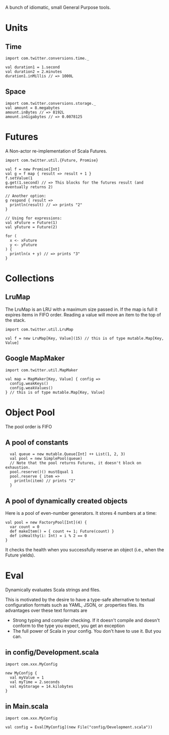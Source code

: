 A bunch of idiomatic, small General Purpose tools.

# Units

## Time

    import com.twitter.conversions.time._

    val duration1 = 1.second
    val duration2 = 2.minutes
    duration1.inMillis // => 1000L

## Space

    import com.twitter.conversions.storage._
    val amount = 8.megabytes
    amount.inBytes // => 8192L
    amount.inGigabytes // => 0.0078125

# Futures

A Non-actor re-implementation of Scala Futures.

    import com.twitter.util.{Future, Promise}

    val f = new Promise[Int]
    val g = f map { result => result + 1 }
    f.setValue(1
    g.get(1.second) // => This blocks for the futures result (and eventually returns 2)

    // Another option:
    g respond { result =>
      println(result) // => prints "2"
    }

    // Using for expressions:
    val xFuture = Future(1)
    val yFuture = Future(2)

    for (
      x <- xFuture
      y <- yFuture
    ) {
      println(x + y) // => prints "3"
    }

# Collections

## LruMap

The LruMap is an LRU with a maximum size passed in. If the map is full it expires items in FIFO order. Reading a value will move an item to the top of the stack.

    import com.twitter.util.LruMap

    val f = new LruMap[Key, Value](15) // this is of type mutable.Map[Key, Value]

## Google MapMaker

    import com.twitter.util.MapMaker

    val map = MapMaker[Key, Value] { config =>
      config.weakKeys()
      config.weakValues()
    } // this is of type mutable.Map[Key, Value]

# Object Pool

The pool order is FIFO

## A pool of constants

      val queue = new mutable.Queue[Int] ++ List(1, 2, 3)
      val pool = new SimplePool(queue)
      // Note that the pool returns Futures, it doesn't block on exhaustion.
      pool.reserve()() mustEqual 1
      pool.reserve { item =>
        println(item) // prints "2"
      }

## A pool of dynamically created objects

Here is a pool of even-number generators. It stores 4 numbers at a time:

    val pool = new FactoryPool[Int](4) {
      var count = 0
      def makeItem() = { count += 1; Future(count) }
      def isHealthy(i: Int) = i % 2 == 0
    }

It checks the health when you successfully reserve an object (i.e., when the Future yields).

# Eval

Dynamically evaluates Scala strings and files.

This is motivated by the desire to have a type-safe alternative to textual configuration formats such as
YAML, JSON, or .properties files.  Its advantages over these text
formats are

*   Strong typing and compiler checking.  If it doesn't compile and
    doesn't conform to the type you expect, you get an exception
*   The full power of Scala in your config.  You don't have to use
    it.  But you can.

## in config/Development.scala

    import com.xxx.MyConfig

    new MyConfig {
      val myValue = 1
      val myTime = 2.seconds
      val myStorage = 14.kilobytes
    }

## in Main.scala

    import com.xxx.MyConfig

    val config = Eval[MyConfig](new File("config/Development.scala"))